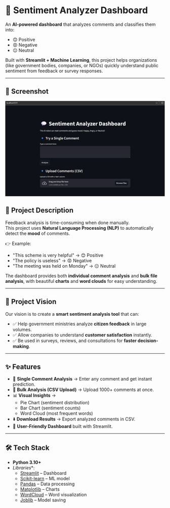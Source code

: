 # 💬 Sentiment Analyzer Dashboard

An **AI-powered dashboard** that analyzes comments and classifies them into:  
- 😊 Positive  
- 😡 Negative  
- 😐 Neutral  

Built with **Streamlit + Machine Learning**, this project helps organizations (like government bodies, companies, or NGOs) quickly understand public sentiment from feedback or survey responses.

---
## 📸 Screenshot  

![Tech Event Tracker Screenshot](screenshot.png)


## 📖 Project Description
Feedback analysis is time-consuming when done manually.  
This project uses **Natural Language Processing (NLP)** to automatically detect the **mood** of comments.  

👉 Example:  
- "This scheme is very helpful" → 😊 Positive  
- "The policy is useless" → 😡 Negative  
- "The meeting was held on Monday" → 😐 Neutral  

The dashboard provides both **individual comment analysis** and **bulk file analysis**, with beautiful **charts** and **word clouds** for easy understanding.  

---

## 🎯 Project Vision
Our vision is to create a **smart sentiment analysis tool** that can:  
- ✅ Help government ministries analyze **citizen feedback** in large volumes.  
- ✅ Allow companies to understand **customer satisfaction** instantly.  
- ✅ Be used in surveys, reviews, and consultations for **faster decision-making**.  

---

## ✨ Features
- 📝 **Single Comment Analysis** → Enter any comment and get instant prediction.  
- 📂 **Bulk Analysis (CSV Upload)** → Upload 1000+ comments at once.  
- 📊 **Visual Insights** →  
  - Pie Chart (sentiment distribution)  
  - Bar Chart (sentiment counts)  
  - Word Cloud (most frequent words)  
- ⬇️ **Download Results** → Export analyzed comments in CSV.  
- 🎨 **User-Friendly Dashboard** built with Streamlit.  

---

## 🛠️ Tech Stack
- **Python 3.10+**
- *Libraries**:
  - [Streamlit](https://streamlit.io/) – Dashboard
  - [Scikit-learn](https://scikit-learn.org/) – ML model
  - [Pandas](https://pandas.pydata.org/) – Data processing
  - [Matplotlib](https://matplotlib.org/) – Charts
  - [WordCloud](https://amueller.github.io/word_cloud/) – Word visualization
  - [Joblib](https://joblib.readthedocs.io/) – Model saving




